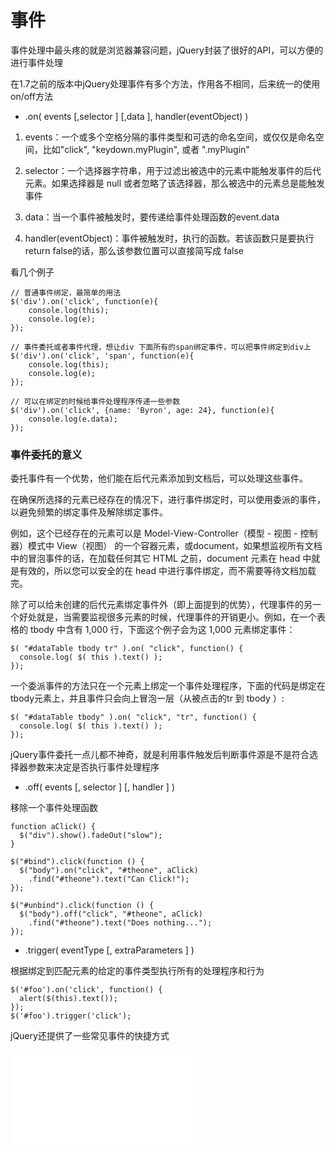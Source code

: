 # 事件

事件处理中最头疼的就是浏览器兼容问题，jQuery封装了很好的API，可以方便的进行事件处理

在1.7之前的版本中jQuery处理事件有多个方法，作用各不相同，后来统一的使用on/off方法

- .on( events [,selector ] [,data ], handler(eventObject) )


1. events：一个或多个空格分隔的事件类型和可选的命名空间，或仅仅是命名空间，比如"click", "keydown.myPlugin", 或者 ".myPlugin"

2. selector：一个选择器字符串，用于过滤出被选中的元素中能触发事件的后代元素。如果选择器是 null 或者忽略了该选择器，那么被选中的元素总是能触发事件

3. data：当一个事件被触发时，要传递给事件处理函数的event.data

4. handler(eventObject)：事件被触发时，执行的函数。若该函数只是要执行return false的话，那么该参数位置可以直接简写成 false

看几个例子
```
// 普通事件绑定，最简单的用法
$('div').on('click', function(e){
    console.log(this);
    console.log(e);
});

// 事件委托或者事件代理，想让div 下面所有的span绑定事件，可以把事件绑定到div上
$('div').on('click', 'span', function(e){
    console.log(this);
    console.log(e);
});

// 可以在绑定的时候给事件处理程序传递一些参数
$('div').on('click', {name: 'Byron', age: 24}, function(e){
    console.log(e.data);
});
```
### 事件委托的意义

委托事件有一个优势，他们能在后代元素添加到文档后，可以处理这些事件。

在确保所选择的元素已经存在的情况下，进行事件绑定时，可以使用委派的事件，以避免频繁的绑定事件及解除绑定事件。

例如，这个已经存在的元素可以是 Model-View-Controller（模型 - 视图 - 控制器）模式中 View（视图） 的一个容器元素，或document，如果想监视所有文档中的冒泡事件的话，在加载任何其它 HTML 之前，document 元素在 head 中就是有效的，所以您可以安全的在 head 中进行事件绑定，而不需要等待文档加载完。

除了可以给未创建的后代元素绑定事件外（即上面提到的优势），代理事件的另一个好处就是，当需要监视很多元素的时候，代理事件的开销更小。例如，在一个表格的 tbody 中含有 1,000 行，下面这个例子会为这 1,000 元素绑定事件：
```
$( "#dataTable tbody tr" ).on( "click", function() {
  console.log( $( this ).text() );
});
```
一个委派事件的方法只在一个元素上绑定一个事件处理程序，下面的代码是绑定在tbody元素上，并且事件只会向上冒泡一层（从被点击的tr 到 tbody ）:
```
$( "#dataTable tbody" ).on( "click", "tr", function() {
  console.log( $( this ).text() );
});
```
jQuery事件委托一点儿都不神奇，就是利用事件触发后判断事件源是不是符合选择器参数来决定是否执行事件处理程序

- .off( events [, selector ] [, handler ] )

移除一个事件处理函数
```
function aClick() {
  $("div").show().fadeOut("slow");
}

$("#bind").click(function () {
  $("body").on("click", "#theone", aClick)
    .find("#theone").text("Can Click!");
});

$("#unbind").click(function () {
  $("body").off("click", "#theone", aClick)
    .find("#theone").text("Does nothing...");
});
```

- .trigger( eventType [, extraParameters ] )

根据绑定到匹配元素的给定的事件类型执行所有的处理程序和行为
```
$('#foo').on('click', function() {
  alert($(this).text());
});
$('#foo').trigger('click');
```
jQuery还提供了一些常见事件的快捷方式

![事件](040701.md)
